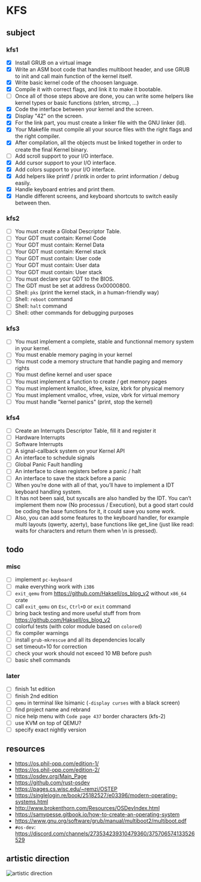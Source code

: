 # KFS

## subject

### kfs1

-   [x] Install GRUB on a virtual image
-   [x] Write an ASM boot code that handles multiboot header, and use GRUB to init and call main function of the kernel itself.
-   [x] Write basic kernel code of the choosen language.
-   [x] Compile it with correct flags, and link it to make it bootable.
-   [ ] Once all of those steps above are done, you can write some helpers like kernel types or basic functions (strlen, strcmp, ...)
-   [x] Code the interface between your kernel and the screen.
-   [x] Display "42" on the screen.
-   [x] For the link part, you must create a linker file with the GNU linker (ld).
-   [x] Your Makefile must compile all your source files with the right flags and the right compiler.
-   [x] After compilation, all the objects must be linked together in order to create the final Kernel binary.
-   [ ] Add scroll support to your I/O interface.
-   [x] Add cursor support to your I/O interface.
-   [x] Add colors support to your I/O interface.
-   [x] Add helpers like printf / printk in order to print information / debug easily.
-   [x] Handle keyboard entries and print them.
-   [x] Handle different screens, and keyboard shortcuts to switch easily between then.

### kfs2

-   [ ] You must create a Global Descriptor Table.
-   [ ] Your GDT must contain: Kernel Code
-   [ ] Your GDT must contain: Kernel Data
-   [ ] Your GDT must contain: Kernel stack
-   [ ] Your GDT must contain: User code
-   [ ] Your GDT must contain: User data
-   [ ] Your GDT must contain: User stack
-   [ ] You must declare your GDT to the BIOS.
-   [ ] The GDT must be set at address 0x00000800.
-   [ ] Shell: `pks` (print the kernel stack, in a human-friendly way)
-   [ ] Shell: `reboot` command
-   [ ] Shell: `halt` command
-   [ ] Shell: other commands for debugging purposes

### kfs3

-   [ ] You must implement a complete, stable and functionnal memory system in your kernel.
-   [ ] You must enable memory paging in your kernel
-   [ ] You must code a memory structure that handle paging and memory rights
-   [ ] You must define kernel and user space
-   [ ] You must implement a function to create / get memory pages
-   [ ] You must implement kmalloc, kfree, ksize, kbrk for physical memory
-   [ ] You must implement vmalloc, vfree, vsize, vbrk for virtual memory
-   [ ] You must handle "kernel panics" (print, stop the kernel)

### kfs4

-   [ ] Create an Interrupts Descriptor Table, fill it and register it
-   [ ] Hardware Interrupts
-   [ ] Software Interrupts
-   [ ] A signal-callback system on your Kernel API
-   [ ] An interface to schedule signals
-   [ ] Global Panic Fault handling
-   [ ] An interface to clean registers before a panic / halt
-   [ ] An interface to save the stack before a panic
-   [ ] When you’re done with all of that, you’ll have to implement a IDT keyboard handling system.
-   [ ] It has not been said, but syscalls are also handled by the IDT. You can’t implement them now (No processus / Execution), but a good start could be coding the base functions for it, it could save you some work.
-   [ ] Also, you can add some features to the keyboard handler, for example multi layouts (qwerty, azerty), base functions like get_line (just like read: waits for characters and return them when \n is pressed).

## todo

### misc

-   [ ] implement `pc-keyboard`
-   [ ] make everything work with `i386`
-   [ ] `exit_qemu` from https://github.com/Haksell/os_blog_v2 without `x86_64` crate
-   [ ] call `exit_qemu` on `Esc`, `Ctrl+D` or `exit` command
-   [ ] bring back testing and more useful stuff from from https://github.com/Haksell/os_blog_v2
-   [ ] colorful tests (with color module based on `colored`)
-   [ ] fix compiler warnings
-   [ ] install `grub-mkrescue` and all its dependencies locally
-   [ ] set timeout=10 for correction
-   [ ] check your work should not exceed 10 MB before push
-   [ ] basic shell commands

### later

-   [ ] finish 1st edition
-   [ ] finish 2nd edition
-   [ ] `qemu` in terminal like lsimanic (`-display curses` with a black screen)
-   [ ] find project name and rebrand
-   [ ] nice help menu with `Code page 437` border characters (kfs-2)
-   [ ] use KVM on top of QEMU?
-   [ ] specify exact nightly version

## resources

-   https://os.phil-opp.com/edition-1/
-   https://os.phil-opp.com/edition-2/
-   https://osdev.org/Main_Page
-   https://github.com/rust-osdev
-   https://pages.cs.wisc.edu/~remzi/OSTEP
-   https://singlelogin.re/book/25182527/e03396/modern-operating-systems.html
-   http://www.brokenthorn.com/Resources/OSDevIndex.html
-   https://samypesse.gitbook.io/how-to-create-an-operating-system
-   https://www.gnu.org/software/grub/manual/multiboot2/multiboot.pdf
-   `#os-dev`: https://discord.com/channels/273534239310479360/375706574133526529

## artistic direction

![artistic direction](https://upload.wikimedia.org/wikipedia/commons/a/a0/VirtualBox_TempleOS_x64_27_02_2021_20_43_48.png)
